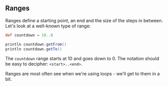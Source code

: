 ## Ranges

Ranges define a starting point, an end and the size of the steps in between. Let's look at a well-known type of range:

```groovy
def countdown = 10..0

println countdown.getFrom()
println countdown.getTo()
```

The `countdown` range starts at 10 and goes down to 0. The notation should be easy to decipher: `<start>..<end>`.

Ranges are most often see when we're using loops - we'll get to them in a bit.
